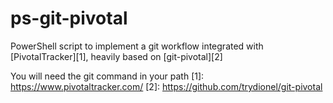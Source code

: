 # ps-git-pivotal
PowerShell script to implement a git workflow integrated with [PivotalTracker][1], heavily based on [git-pivotal][2]

You will need the git command in your path
[1]: https://www.pivotaltracker.com/
[2]: https://github.com/trydionel/git-pivotal
